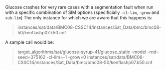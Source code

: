 Glucose crashes for very rare cases with a segmentation fault when run with a specific combination of SIM options (specificially `-cl-lim`, `-grow` and `sub-lim`)
The only instance for which we are aware that this happens is:

 > instances/sat/data/BMC08-CSSC14/instances/Sat_Data/bmc/bmc08-50/kenflashp07.k50.cnf
 
 A sample call would be:
 
 > target_algorithms/sat/glucose-syrup-41/glucose_static -model -rnd-seed=375162 -cl-lim=-1 -grow=0 instances/sat/data/BMC08-CSSC14/instances/Sat_Data/bmc/bmc08-50/kenflashp07.k50.cnf
 